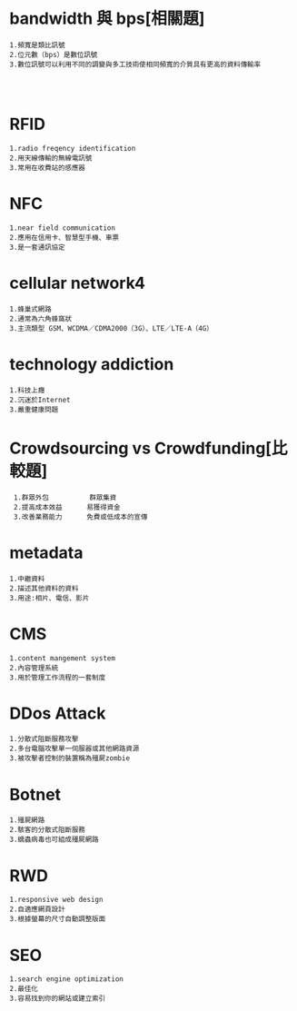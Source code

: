 
# bandwidth 與 bps[相關題]
```
1.頻寬是類比訊號  
2.位元數（bps）是數位訊號
3.數位訊號可以利用不同的調變與多工技術使相同頻寬的介質具有更高的資料傳輸率




```

# RFID
```
1.radio freqency identification
2.用天線傳輸的無線電訊號
3.常用在收費站的感應器
```

 
 
# NFC
```
1.near field communication
2.應用在信用卡、智慧型手機、車票
3.是一套通訊協定
```

 
 
# cellular network4
 ```
1.蜂巢式網路
2.通常為六角蜂窩狀
3.主流類型 GSM、WCDMA／CDMA2000（3G）、LTE／LTE-A（4G）
```

 # technology addiction
 ```
 1.科技上癮
 2.沉迷於Internet
 3.嚴重健康問題
``` 

# Crowdsourcing vs Crowdfunding[比較題]
```
 1.群眾外包          群眾集資
 2.提高成本效益      易獲得資金
 3.改善業務能力      免費或低成本的宣傳
```





# metadata
```
1.中繼資料
2.描述其他資料的資料
3.用途:相片、電信、影片
```

 
# CMS
```
1.content mangement system
2.內容管理系統
3.用於管理工作流程的一套制度
```



# DDos Attack
```
1.分散式阻斷服務攻擊
2.多台電腦攻擊單一伺服器或其他網路資源
3.被攻擊者控制的裝置稱為殭屍zombie
```


# Botnet
 ```
1.殭屍網路
2.駭客的分散式阻斷服務
3.蠕蟲病毒也可組成殭屍網路
```

# RWD
```
1.responsive web design
2.自適應網頁設計
3.根據螢幕的尺寸自動調整版面

```

# SEO
```
1.search engine optimization
2.最佳化
3.容易找到你的網站或建立索引
